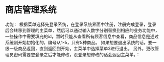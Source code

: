 # 商店管理系统

功能：
根据菜单选择先登录系统，在登录系统界面中注册，注册完成登录，登录后会转移到管理的主菜单，然后可以通过输入数字分别替换到相应的业务功能中，
一些操作中需要填充的id，暂时只能从查看所有顾客信息中查看，商品信息是通过系统刚开始初始化的，编号从1-5，只有5种商品。
如果想要退出系统的话，要一级一级商品返回，直到返回到开始，主菜单中选择菜单3进行退出。
另外，更改管理员密码需要您登录之后才能修改，没登录想修改的话会返回主菜单。：
